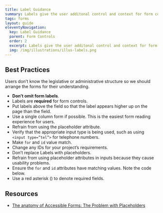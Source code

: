 ```yaml
---
title: Label Guidance
summary: Labels give the user additonal control and context for form controls.
tags: forms
layout: guide
eleventyNavigation:
  key: Label Guidance
  parent: Form Controls
  order: 2
  excerpt: Labels give the user additonal control and context for form controls.
  img: /img/illustrations/illus-labels.png
---
```


## Best Practices

Users don’t know the legislative or administrative structure so we should arrange the forms for their understanding.

- **Don’t omit form labels**.
- Labels are **required** for form controls.
- Put labels above the field so that the label appears higher up on the page than the field.
- Use a single column form if possible. This is the easiest form reading experience for users.
- Refrain from using the placeholder attribute.
- Verify that the appropriate input type is being used, such as using `<input type=”tel”>` for telephone numbers.
- Make `for` and `id` value match.
- Change any IDs for your project’s requirements.
- Don’t replace Labels with placeholders.
- Refrain from using placeholder attributes in inputs because they cause usability problems.
- Ensure the `for` and `id` attributes have matching values. Note the code below.
- Use a red asterisk (<span class="icon fas fa-asterisk text-danger" aria-hidden="true"></span>) to denote required fields.

## Resources

- [The anatomy of Accessible Forms: The Problem with Placeholders](https://www.deque.com/blog/accessible-forms-the-problem-with-placeholders/)
